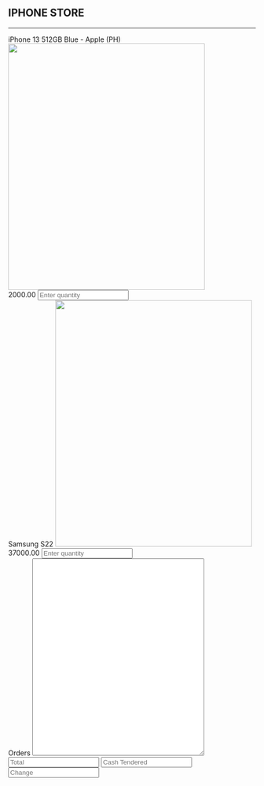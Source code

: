 </head>
 <body>
<div class="container">
<div class="row">
<div class="col-12 text-center">
<h2>IPHONE STORE</h2>
<hr class="hr" />
</div>
</div>
<div class="row">
<div class="col-4 text-center">
<label id="product1"> iPhone 13 512GB Blue - Apple (PH) </label>
<img src="image.png" style="width: 400px;height:500px;" class="img-thumbnail"/><br>
<label for="product1" id="price1">2000.00</label>
<input type="number" class="form-control" id="qty1" placeholder="Enter quantity"/><br>
</div>
<div class="col-4 text-center">
<label id="product2"> Samsung S22</label>
<img src="images/s22.png" style="width: 400px;height:500px;" class="img-thumbnail"/><br>
<label for="product2" id="price2">37000.00</label>
<input type="number" class="form-control" id="qty2" placeholder="Enter quantity"/><br>
</div>
<div class="col-4">
<label for="carts"> Orders </label<br>
<textarea class="form-control" rows="29" id="carts" cols="200" readonly style="width:350px;height: 400;font-size: 12px;"> </textarea>
<input type="text" class="form-control border-0" id="total" readonly placeholder="Total"/> <input type="number" class="form-control" id="cash" placeholder="Cash Tendered"/>
<input type="text" class="form-control border-0" id="change" readonly placeholder="Change"/>
</div>
</div>
</div>
<script src="app.js"></script>
</body>
